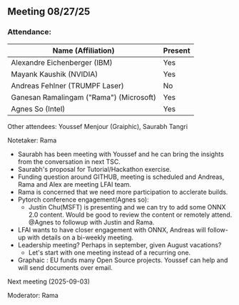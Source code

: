 ##  Meeting 08/27/25

### Attendance:

| Name (Affiliation)              | Present  |
| ------------------------------- | -------- |
| Alexandre Eichenberger (IBM)            | Yes |
| Mayank Kaushik (NVIDIA)                 | Yes |
| Andreas Fehlner (TRUMPF Laser)          | No  |
| Ganesan Ramalingam ("Rama") (Microsoft) | Yes |
| Agnes So (Intel)                        | Yes |

Other attendees: Youssef Menjour (Graiphic), Saurabh Tangri

Notetaker: Rama

* Saurabh has been meeting with Youssef and he can bring the insights from the conversation in next TSC.
* Saurabh's proposal for Tutorial/Hackathon exercise.
* Funding question around GITHUB, meeting is scheduled and Andreas, Rama and Alex are meeting LFAI team.
* Rama is concerned that we need more participation to acclerate builds.
* Pytorch conference engagement(Agnes so):
    - Justin Chu(MSFT) is presenting and we can try to add some ONNX 2.0 content. Would be good to review the content or remotely attend. @Agnes to followup with Justin and Rama.
* LFAI wants to have closer engagement with ONNX, Andreas will follow-up with details on a bi-weekly meeting.
* Leadership meeting? Perhaps in september, given August vacations?
    - Let's start with one meeting instead of a recurring one.
* Graphaic : EU funds many Open Source projects. Youssef can help and will send documents over email.
 
Next meeting (2025-09-03)

Moderator: Rama 
